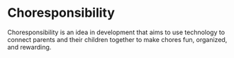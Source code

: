 # Choresponsibility
Choresponsibility is an idea in development that aims to use technology to connect parents and their children together to make chores fun, organized, and rewarding. 
